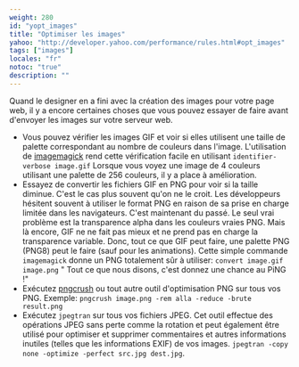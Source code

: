 ```yaml
---
weight: 280
id: "yopt_images"
title: "Optimiser les images"
yahoo: "http://developer.yahoo.com/performance/rules.html#opt_images"
tags: ["images"]
locales: "fr"
notoc: "true"
description: ""
---
```


Quand le designer en a fini avec la création des images pour votre page web, il y a encore certaines choses que vous pouvez essayer de faire avant d'envoyer les images sur votre serveur web.

- Vous pouvez vérifier les images GIF et voir si elles utilisent une taille de palette correspondant au nombre de couleurs dans l'image. L'utilisation de [imagemagick](http://www.imagemagick.org) rend cette vérification facile en utilisant `identifier-verbose image.gif` Lorsque vous voyez une image de 4 couleurs utilisant une palette de 256 couleurs, il y a place à amélioration.
- Essayez de convertir les fichiers GIF en PNG pour voir si la taille diminue. C'est le cas plus souvent qu'on ne le croit. Les développeurs hésitent souvent à utiliser le format PNG en raison de sa prise en charge limitée dans les navigateurs. C'est maintenant du passé. Le seul vrai problème est la transparence alpha dans les couleurs vraies PNG. Mais là encore, GIF ne ne fait pas mieux et ne prend pas en charge la transparence variable. Donc, tout ce que GIF peut faire, une palette PNG (PNG8) peut le faire (sauf pour les animations). Cette simple commande `imagemagick` donne un PNG totalement sûr à utiliser: `convert image.gif image.png` " Tout ce que nous disons, c'est donnez une chance au PiNG !"
- Exécutez [pngcrush](http://pmt.sourceforge.net/pngcrush/) ou tout autre outil d'optimisation PNG sur tous vos PNG. Exemple: `pngcrush image.png -rem alla -reduce -brute result.png`
- Exécutez `jpegtran` sur tous vos fichiers JPEG. Cet outil effectue des opérations JPEG sans perte comme la rotation et peut également être utilisé pour optimiser et supprimer commentaires et autres informations inutiles (telles que les informations EXIF) de vos images. `jpegtran -copy none -optimize -perfect src.jpg dest.jpg`.